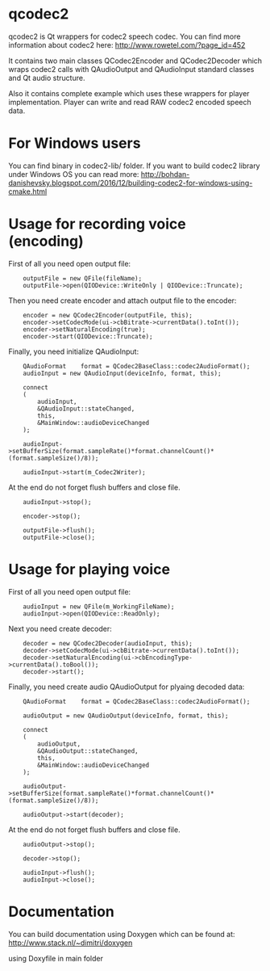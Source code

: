 # qcodec2
qcodec2 is Qt wrappers for codec2 speech codec. You can find more information about codec2 here:
http://www.rowetel.com/?page_id=452

It contains two main classes QCodec2Encoder and QCodec2Decoder which wraps codec2 calls with QAudioOutput and QAudioInput standard classes and Qt audio structure.

Also it contains complete example which uses these wrappers for player implementation. Player can write and read RAW codec2 encoded speech data.

# For Windows users

You can find binary in codec2-lib/ folder. If you want to build codec2 library under Windows OS you can read more:
http://bohdan-danishevsky.blogspot.com/2016/12/building-codec2-for-windows-using-cmake.html

# Usage for recording voice (encoding)

First of all you need open output file:
```
    outputFile = new QFile(fileName);
    outputFile->open(QIODevice::WriteOnly | QIODevice::Truncate);
```	
Then you need create encoder and attach output file to the encoder:
```
    encoder = new QCodec2Encoder(outputFile, this);
    encoder->setCodecMode(ui->cbBitrate->currentData().toInt());
    encoder->setNaturalEncoding(true);
    encoder->start(QIODevice::Truncate);
```

Finally, you need initialize QAudioInput:
```
    QAudioFormat    format = QCodec2BaseClass::codec2AudioFormat();
    audioInput = new QAudioInput(deviceInfo, format, this);

    connect
    (
        audioInput,
        &QAudioInput::stateChanged,
        this,
        &MainWindow::audioDeviceChanged
    );

    audioInput->setBufferSize(format.sampleRate()*format.channelCount()*(format.sampleSize()/8));

    audioInput->start(m_Codec2Writer);
```

At the end do not forget flush buffers and close file.

```
    audioInput->stop();
	
    encoder->stop();

    outputFile->flush();
    outputFile->close();
```

# Usage for playing voice
First of all you need open output file:

```
    audioInput = new QFile(m_WorkingFileName);
    audioInput->open(QIODevice::ReadOnly);
```
	
Next you need create decoder:

```
	decoder = new QCodec2Decoder(audioInput, this);
    decoder->setCodecMode(ui->cbBitrate->currentData().toInt());
    decoder->setNaturalEncoding(ui->cbEncodingType->currentData().toBool());
    decoder->start();
```
	
Finally, you need create audio QAudioOutput for plyaing decoded data:

```
    QAudioFormat    format = QCodec2BaseClass::codec2AudioFormat();

    audioOutput = new QAudioOutput(deviceInfo, format, this);

    connect
    (
        audioOutput,
        &QAudioOutput::stateChanged,
        this,
        &MainWindow::audioDeviceChanged
    );

    audioOutput->setBufferSize(format.sampleRate()*format.channelCount()*(format.sampleSize()/8));

    audioOutput->start(decoder);
```

At the end do not forget flush buffers and close file.

```
    audioOutput->stop();
	
    decoder->stop();

    audioInput->flush();
    audioInput->close();
```

	
# Documentation

You can build documentation using Doxygen which can be found at:
http://www.stack.nl/~dimitri/doxygen

using Doxyfile in main folder